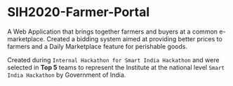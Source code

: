 # SIH2020-Farmer-Portal
A Web Application that brings together farmers and buyers at a common e-marketplace. Created a bidding system aimed at providing better prices to farmers and a Daily Marketplace feature for perishable goods.

Created during `Internal Hackathon for Smart India Hackathon` and were selected in **Top 5** teams to represent the Institute at the national level `Smart India Hackathon` by Government of India.
